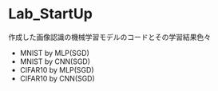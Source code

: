 # Lab_StartUp
作成した画像認識の機械学習モデルのコードとその学習結果色々
- MNIST by MLP(SGD)
- MNIST by CNN(SGD)
- CIFAR10 by MLP(SGD)
- CIFAR10 by CNN(SGD)
